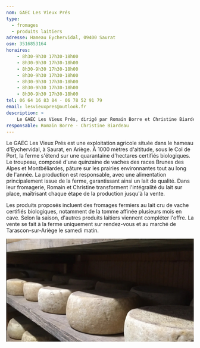 ```yaml
---
nom: GAEC Les Vieux Prés
type: 
  - fromages
  - produits laitiers
adresse: Hameau Eychervidal, 09400 Saurat
osm: 3516853164
horaires:
    - 8h30-9h30 17h30-18h00
    - 8h30-9h30 17h30-18h00
    - 8h30-9h30 17h30-18h00
    - 8h30-9h30 17h30-18h00
    - 8h30-9h30 17h30-18h00
    - 8h30-9h30 17h30-18h00
    - 8h30-9h30 17h30-18h00
tel: 06 64 16 83 84 - 06 78 52 91 79
email: lesvieuxpres@outlook.fr
description: >
    Le GAEC Les Vieux Prés, dirigé par Romain Borre et Christine Biardeau, est une ferme biologique située à Saurat, Ariège. Ils produisent des fromages fermiers au lait cru de vache et proposent des produits laitiers selon la saison. Leurs vaches pâturent sur des prairies naturelles, assurant une alimentation saine et locale. Les produits sont disponibles à la ferme sur rendez-vous et au marché de Tarascon-sur-Ariège le samedi matin
responsable: Romain Borre - Christine Biardeau
---
```

Le GAEC Les Vieux Prés est une exploitation agricole située dans le hameau d'Eychervidal, à Saurat, en Ariège. À 1000 mètres d'altitude, sous le Col de Port, la ferme s'étend sur une quarantaine d'hectares certifiés biologiques. Le troupeau, composé d'une quinzaine de vaches des races Brunes des Alpes et Montbéliardes, pâture sur les prairies environnantes tout au long de l'année. La production est responsable, avec une alimentation principalement issue de la ferme, garantissant ainsi un lait de qualité. Dans leur fromagerie, Romain et Christine transforment l'intégralité du lait sur place, maîtrisant chaque étape de la production jusqu'à la vente. 

Les produits proposés incluent des fromages fermiers au lait cru de vache certifiés biologiques, notamment de la tomme affinée plusieurs mois en cave. Selon la saison, d'autres produits laitiers viennent compléter l'offre. La vente se fait à la ferme uniquement sur rendez-vous et au marché de Tarascon-sur-Ariège le samedi matin.

![GAEC des vieux prés](./media/gaec-des-vieux-pres.jpg)